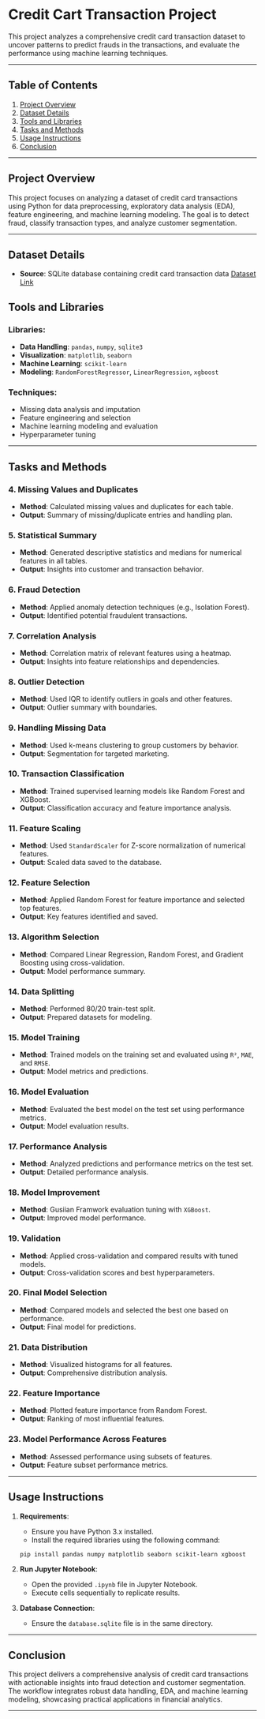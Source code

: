 # Credit Cart Transaction Project

This project analyzes a comprehensive credit card transaction dataset to uncover patterns to predict frauds in the transactions, and evaluate the performance using machine learning techniques.

---

## Table of Contents

1. [Project Overview](#project-overview)
2. [Dataset Details](#dataset-details)
3. [Tools and Libraries](#tools-and-libraries)
4. [Tasks and Methods](#tasks-and-methods)
5. [Usage Instructions](#usage-instructions)
6. [Conclusion](#conclusion)

---

## Project Overview

This project focuses on analyzing a dataset of credit card transactions using Python for data preprocessing, exploratory data analysis (EDA), feature engineering, and machine learning modeling. The goal is to detect fraud, classify transaction types, and analyze customer segmentation.

---

## Dataset Details

- **Source**: SQLite database containing credit card transaction data [Dataset Link](https://www.kaggle.com/datasets/priyamchoksi/credit-card-transactions-dataset)


## Tools and Libraries

### Libraries:
- **Data Handling**: `pandas`, `numpy`, `sqlite3`
- **Visualization**: `matplotlib`, `seaborn`
- **Machine Learning**: `scikit-learn`
- **Modeling**: `RandomForestRegressor`, `LinearRegression`, `xgboost`

### Techniques:
- Missing data analysis and imputation
- Feature engineering and selection
- Machine learning modeling and evaluation
- Hyperparameter tuning

---

## Tasks and Methods

### 4. Missing Values and Duplicates
- **Method**: Calculated missing values and duplicates for each table. 
- **Output**: Summary of missing/duplicate entries and handling plan.

### 5. Statistical Summary
- **Method**: Generated descriptive statistics and medians for numerical features in all tables.
- **Output**: Insights into customer and transaction behavior.

### 6. Fraud Detection
- **Method**: Applied anomaly detection techniques (e.g., Isolation Forest).
- **Output**: Identified potential fraudulent transactions.

### 7. Correlation Analysis
- **Method**: Correlation matrix of relevant features using a heatmap.
- **Output**: Insights into feature relationships and dependencies.

### 8. Outlier Detection
- **Method**: Used IQR to identify outliers in goals and other features.
- **Output**: Outlier summary with boundaries.

### 9. Handling Missing Data
- **Method**: Used k-means clustering to group customers by behavior.
- **Output**: Segmentation for targeted marketing.

### 10. Transaction Classification
- **Method**: Trained supervised learning models like Random Forest and XGBoost.
- **Output**:  Classification accuracy and feature importance analysis.

### 11. Feature Scaling
- **Method**: Used `StandardScaler` for Z-score normalization of numerical features.
- **Output**: Scaled data saved to the database.

### 12. Feature Selection
- **Method**: Applied Random Forest for feature importance and selected top features.
- **Output**: Key features identified and saved.

### 13. Algorithm Selection
- **Method**: Compared Linear Regression, Random Forest, and Gradient Boosting using cross-validation.
- **Output**: Model performance summary.

### 14. Data Splitting
- **Method**: Performed 80/20 train-test split.
- **Output**: Prepared datasets for modeling.

### 15. Model Training
- **Method**: Trained models on the training set and evaluated using `R²`, `MAE`, and `RMSE`.
- **Output**: Model metrics and predictions.

### 16. Model Evaluation
- **Method**: Evaluated the best model on the test set using performance metrics.
- **Output**: Model evaluation results.

### 17. Performance Analysis
- **Method**: Analyzed predictions and performance metrics on the test set.
- **Output**: Detailed performance analysis.

### 18. Model Improvement
- **Method**: Gusiian Framwork evaluation tuning with `XGBoost`.
- **Output**: Improved model performance.

### 19. Validation
- **Method**: Applied cross-validation and compared results with tuned models.
- **Output**: Cross-validation scores and best hyperparameters.

### 20. Final Model Selection
- **Method**: Compared models and selected the best one based on performance.
- **Output**: Final model for predictions.

### 21. Data Distribution
- **Method**: Visualized histograms for all features.
- **Output**: Comprehensive distribution analysis.

### 22. Feature Importance
- **Method**: Plotted feature importance from Random Forest.
- **Output**: Ranking of most influential features.

### 23. Model Performance Across Features
- **Method**: Assessed performance using subsets of features.
- **Output**: Feature subset performance metrics.

---

## Usage Instructions

1. **Requirements**:
   - Ensure you have Python 3.x installed.
   - Install the required libraries using the following command:
   ```
   pip install pandas numpy matplotlib seaborn scikit-learn xgboost
   ```

2. **Run Jupyter Notebook**:
   - Open the provided `.ipynb` file in Jupyter Notebook.
   - Execute cells sequentially to replicate results.

3. **Database Connection**:
   - Ensure the `database.sqlite` file is in the same directory.

---

## Conclusion

This project delivers a comprehensive analysis of credit card transactions with actionable insights into fraud detection and customer segmentation. The workflow integrates robust data handling, EDA, and machine learning modeling, showcasing practical applications in financial analytics.

---
